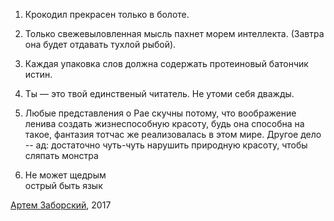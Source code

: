1. Крокодил прекрасен только в болоте.

1. Только свежевыловленная мысль пахнет морем интеллекта. (Завтра она будет отдавать тухлой рыбой). 

1. Каждая упаковка слов должна содержать протеиновый батончик истин.

1. Ты — это твой единственый читатель. Не утоми себя дважды.

1. Любые представления о Рае скучны потому, что воображение ленива создать жизнеспособную красоту, будь она способна на такое, фантазия тотчас же реализовалась в этом мире. Другое дело -- ад: достаточно чуть-чуть нарушить природную красоту, чтобы сляпать монстра

1. Не может щедрым  
острый быть язык


[Артем Заборский](http://www.zaborskiy.org/), 2017


